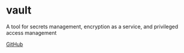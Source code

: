 # vault

A tool for secrets management, encryption as a service, and privileged access management

[GitHub](https://github.com/hashicorp/vault)
